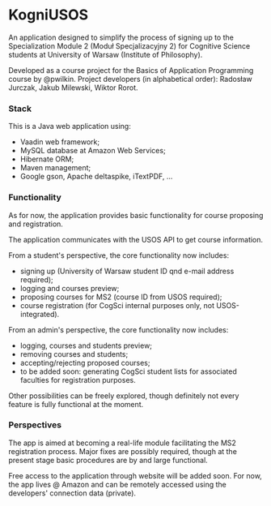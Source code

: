 KogniUSOS
==============

An application designed to simplify the process of signing up to the Specialization Module 2 (Moduł Specjalizacyjny 2)
for Cognitive Science students at University of Warsaw (Institute of Philosophy).

Developed as a course project for the Basics of Application Programming course by @pwilkin.
Project developers (in alphabetical order): Radosław Jurczak, Jakub Milewski, Wiktor Rorot.

### Stack
This is a Java web application using:
 * Vaadin web framework;
 * MySQL database at Amazon Web Services;
 * Hibernate ORM;
 * Maven management;
 * Google gson, Apache deltaspike, iTextPDF, ...
 
 ### Functionality
 As for now, the application provides basic functionality for course proposing and registration.
 
 The application communicates with the USOS API to get course information.
 
 From a student's perspective, the core functionality now includes:
  * signing up (University of Warsaw student ID qnd e-mail address required);
  * logging and courses preview;
  * proposing courses for MS2 (course ID from USOS required);
  * course registration (for CogSci internal purposes only, not USOS-integrated).
  
  From an admin's perspective, the core functionality now includes:
   * logging, courses and students preview;
   * removing courses and students;
   * accepting/rejecting proposed courses;
   * to be added soon: generating CogSci student lists for associated faculties for registration purposes.
  
  Other possibilities can be freely explored, though definitely not every feature is fully functional at the moment.
  
 ### Perspectives
 The app is aimed at becoming a real-life module facilitating the MS2 registration process.
 Major fixes are possibly required, though at the present stage basic procedures are by and large functional.
 
 Free access to the application through website will be added soon.
 For now, the app lives @ Amazon and can be remotely accessed using the developers' connection data (private).
 
  
  

